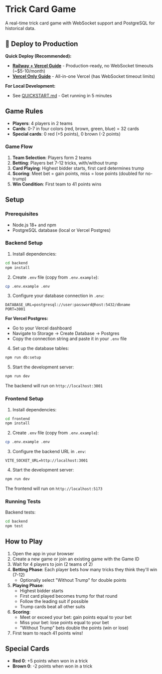 # Trick Card Game

A real-time trick card game with WebSocket support and PostgreSQL for historical data.

## 🚀 Deploy to Production

**Quick Deploy (Recommended):**
- **[Railway + Vercel Guide](RAILWAY_DEPLOY.md)** - Production-ready, no WebSocket timeouts (~$5-10/month)
- **[Vercel Only Guide](VERCEL_DEPLOY.md)** - All-in-one Vercel (has WebSocket timeout limits)

**For Local Development:**
- See [QUICKSTART.md](QUICKSTART.md) - Get running in 5 minutes

## Game Rules

- **Players**: 4 players in 2 teams
- **Cards**: 0-7 in four colors (red, brown, green, blue) = 32 cards
- **Special cards**: 0 red (+5 points), 0 brown (-2 points)

### Game Flow

1. **Team Selection**: Players form 2 teams
2. **Betting**: Players bet 7-12 tricks, with/without trump
3. **Card Playing**: Highest bidder starts, first card determines trump
4. **Scoring**: Meet bet = gain points, miss = lose points (doubled for no-trump)
5. **Win Condition**: First team to 41 points wins

## Setup

### Prerequisites

- Node.js 18+ and npm
- PostgreSQL database (local or Vercel Postgres)

### Backend Setup

1. Install dependencies:
```bash
cd backend
npm install
```

2. Create `.env` file (copy from `.env.example`):
```bash
cp .env.example .env
```

3. Configure your database connection in `.env`:
```
DATABASE_URL=postgresql://user:password@host:5432/dbname
PORT=3001
```

**For Vercel Postgres:**
- Go to your Vercel dashboard
- Navigate to Storage → Create Database → Postgres
- Copy the connection string and paste it in your `.env` file

4. Set up the database tables:
```bash
npm run db:setup
```

5. Start the development server:
```bash
npm run dev
```

The backend will run on `http://localhost:3001`

### Frontend Setup

1. Install dependencies:
```bash
cd frontend
npm install
```

2. Create `.env` file (copy from `.env.example`):
```bash
cp .env.example .env
```

3. Configure the backend URL in `.env`:
```
VITE_SOCKET_URL=http://localhost:3001
```

4. Start the development server:
```bash
npm run dev
```

The frontend will run on `http://localhost:5173`

### Running Tests

Backend tests:
```bash
cd backend
npm test
```

## How to Play

1. Open the app in your browser
2. Create a new game or join an existing game with the Game ID
3. Wait for 4 players to join (2 teams of 2)
4. **Betting Phase**: Each player bets how many tricks they think they'll win (7-12)
   - Optionally select "Without Trump" for double points
5. **Playing Phase**:
   - Highest bidder starts
   - First card played becomes trump for that round
   - Follow the leading suit if possible
   - Trump cards beat all other suits
6. **Scoring**:
   - Meet or exceed your bet: gain points equal to your bet
   - Miss your bet: lose points equal to your bet
   - "Without Trump" bets double the points (win or lose)
7. First team to reach 41 points wins!

## Special Cards

- **Red 0**: +5 points when won in a trick
- **Brown 0**: -2 points when won in a trick
